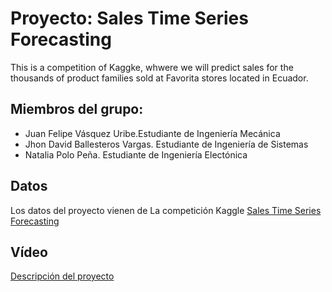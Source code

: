 # Proyecto: Sales Time Series Forecasting

This is a  competition of Kaggke, whwere we will predict sales for the thousands of product families sold at Favorita stores located in Ecuador. 

## Miembros del grupo:
- Juan Felipe Vásquez Uribe.Estudiante de Ingeniería Mecánica
- Jhon David Ballesteros Vargas. Estudiante de Ingeniería de Sistemas
- Natalia Polo Peña. Estudiante de Ingeniería Electónica

## Datos

Los datos del proyecto vienen de La competición Kaggle  [Sales Time Series Forecasting](https://www.kaggle.com/competitions/store-sales-time-series-forecasting/data)

## Vídeo 
[Descripción del proyecto](https://www.youtube.com/watch?v=GInkMLm2ZwI&feature=youtu.be)
